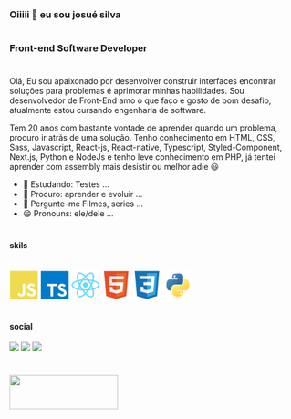 

### Oiiiii 👋 eu sou josué silva

#

### Front-end Software Developer

#

Olá, Eu sou apaixonado por desenvolver construir interfaces encontrar soluções para problemas é aprimorar minhas habilidades. Sou desenvolvedor de Front-End amo o que faço e gosto de bom desafio, atualmente estou cursando engenharia de software.

Tem 20 anos com bastante vontade de aprender quando um problema, procuro ir atrás de uma solução. Tenho conhecimento em HTML, CSS, Sass, Javascript, React-js, React-native, Typescript, Styled-Component, Next.js, Python e NodeJs e tenho leve conhecimento em PHP, já tentei aprender com assembly mais desistir ou melhor adie 😃


- 🌱 Estudando: Testes ...
- 👯 Procuro: aprender e evoluir ...
- 💬 Pergunte-me Filmes, series ...
- 😄 Pronouns: ele/dele ...

#

#### skils

<div style="display: inline_block"><br>
  <img align="center" alt="josue-Js" height="50" width="50" src="https://raw.githubusercontent.com/devicons/devicon/master/icons/javascript/javascript-plain.svg">
  <img align="center" alt="josue-Ts" height="50" width="50" src="https://raw.githubusercontent.com/devicons/devicon/master/icons/typescript/typescript-plain.svg">
  <img align="center" alt="josue-React" height="50" width="50" src="https://raw.githubusercontent.com/devicons/devicon/master/icons/react/react-original.svg">
  <img align="center" alt="josue-HTML" height="50" width="50" src="https://raw.githubusercontent.com/devicons/devicon/master/icons/html5/html5-original.svg">
  <img align="center" alt="josue-CSS" height="50" width="50" src="https://raw.githubusercontent.com/devicons/devicon/master/icons/css3/css3-original.svg">
  <img align="center" alt="josue-Python" height="50" width="50" src="https://raw.githubusercontent.com/devicons/devicon/master/icons/python/python-original.svg">
</div>

#

#### social

<div> 
 <a href="https://discordapp.com/users/716784729592168488" target="_blank"><img src="https://img.shields.io/badge/Discord-7289DA?style=for-the-badge&logo=discord&logoColor=white" target="_blank"></a> 
  <a href = "mailto:josuesilva.js34.js@gmail.com"><img src="https://img.shields.io/badge/-Gmail-%23333?style=for-the-badge&logo=gmail&logoColor=white" target="_blank"></a>
  <a href="https://www.linkedin.com/in/josué-silva-694875207" target="_blank"><img src="https://img.shields.io/badge/-LinkedIn-%230077B5?style=for-the-badge&logo=linkedin&logoColor=white" target="_blank"></a> 
</div>

#


  <img height="60" width="190" src='https://camo.githubusercontent.com/28aae05a0fba45679e8e27d90609601e249b64a5fe30dfef05495de4f4e318d4/68747470733a2f2f63646e2e6275796d6561636f666665652e636f6d2f627574746f6e732f76322f64656661756c742d79656c6c6f772e706e67'  />
